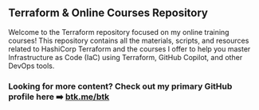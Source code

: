 ## Terraform & Online Courses Repository

Welcome to the Terraform repository focused on my online training courses! This repository contains all the materials, scripts, and resources related to HashiCorp Terraform and the courses I offer to help you master Infrastructure as Code (IaC) using Terraform, GitHub Copilot, and other DevOps tools.

### Looking for more content? Check out my primary GitHub profile here ➡️ [btk.me/btk](btk.me/btk)